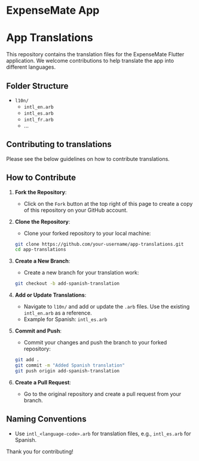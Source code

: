 # ExpenseMate App

# App Translations

This repository contains the translation files for the ExpenseMate Flutter application. We welcome contributions to help translate the app into different languages.

## Folder Structure

- `l10n/`
  - `intl_en.arb`
  - `intl_es.arb`
  - `intl_fr.arb`
  - ...

## Contributing to translations

Please see the below guidelines on how to contribute translations.

## How to Contribute

1. **Fork the Repository**:
    - Click on the `Fork` button at the top right of this page to create a copy of this repository on your GitHub account.

2. **Clone the Repository**:
    - Clone your forked repository to your local machine:
    ```bash
    git clone https://github.com/your-username/app-translations.git
    cd app-translations
    ```

3. **Create a New Branch**:
    - Create a new branch for your translation work:
    ```bash
    git checkout -b add-spanish-translation
    ```

4. **Add or Update Translations**:
    - Navigate to `l10n/` and add or update the `.arb` files. Use the existing `intl_en.arb` as a reference.
    - Example for Spanish: `intl_es.arb`

5. **Commit and Push**:
    - Commit your changes and push the branch to your forked repository:
    ```bash
    git add .
    git commit -m "Added Spanish translation"
    git push origin add-spanish-translation
    ```

6. **Create a Pull Request**:
    - Go to the original repository and create a pull request from your branch.

## Naming Conventions

- Use `intl_<language-code>.arb` for translation files, e.g., `intl_es.arb` for Spanish.

Thank you for contributing!
